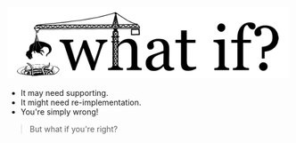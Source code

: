 <!SLIDE>
![whatif.xkcd](../_images/whatif-logo-xkcd.png)

* It may need supporting.
* It might need re-implementation.
* You're simply wrong!

> But what if you're right?
